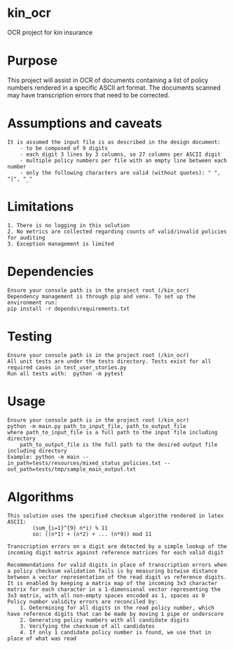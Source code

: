 # kin_ocr
OCR project for kin insurance

# Purpose
This project will assist in OCR of documents containing a list of policy numbers rendered in a specific ASCII art format. The documents scanned may have transcription errors that need to be corrected.

# Assumptions and caveats
    It is assumed the input file is as described in the design document:
        - to be composed of 9 digits
        - each digit 3 lines by 3 columns, so 27 columns per ASCII digit
        - multiple policy numbers per file with an empty line between each number
        - only the following characters are valid (without quotes): " ", "|", "_"

# Limitations
    1. There is no logging in this solution
    2. No metrics are collected regarding counts of valid/invalid policies for auditing
    3. Exception management is limited

# Dependencies
    Ensure your console path is in the project root (/kin_ocr)
    Dependency management is through pip and venv. To set up the environment run:
    pip install -r depends\requirements.txt

# Testing
    Ensure your console path is in the project root (/kin_ocr)
    All unit tests are under the tests directory. Tests exist for all required cases in test_user_stories.py
    Run all tests with:  python -m pytest

# Usage
    Ensure your console path is in the project root (/kin_ocr)
    python -m main.py path_to_input_file, path_to_output_file
    where path_to_input_file is a full path to the input file including directory
        path_to_output_file is the full path to the desired output file including directory
    Example: python -m main --in_path=tests/resources/mixed_status_policies.txt --out_path=tests/tmp/sample_main_output.txt

# Algorithms
    This solution uses the specified checksum algorithm rendered in latex ASCII:
            (sum_{i=1}^{9} n*i) % 11
            so: ((n*1) + (n*2) + ... (n*9)) mod 11

    Transcription errors on a digit are detected by a simple lookup of the incoming digit matrix against reference matrices for each valid digit

    Recommendations for valid digits in place of transcription errors when a policy checksum validation fails is by measuring bitwise distance between a vector representation of the read digit vs reference digits.
    It is enabled by keeping a matrix map of the incoming 3x3 character matrix for each character in a 1-dimensional vector representing the 3x3 matrix, with all non-empty spaces encoded as 1, spaces as 0
    Policy number validity errors are reconciled by:
        1. Determining for all digits in the read policy number, which have reference digits that can be made by moving 1 pipe or underscore
        2. Generating policy numbers with all candidate digits
        3. Verifying the checksum of all candidates
        4. If only 1 candidate policy number is found, we use that in place of what was read

